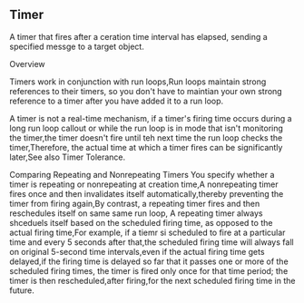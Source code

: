 Timer
------
A timer that fires after a ceration time interval has elapsed, sending a specified messge to a target object.

Overview

Timers work in conjunction with run loops,Run loops maintain strong references to their timers, so you don't have to maintian your own strong reference to a timer after you have added it to a run loop.

A timer is not a real-time mechanism, if a timer's firing time occurs during a long run loop callout or while the run loop is in mode that isn't monitoring the timer,the timer doesn't fire until teh next time the run loop checks the timer,Therefore, the actual time at which a timer fires can be significantly later,See also Timer Tolerance.


Comparing Repeating and Nonrepeating Timers
You specify whether a timer is repeating or nonrepeating at creation time,A nonrepeating timer fires once and then invalidates itself automatically,thereby preventing the timer from firing again,By contrast, a repeating timer fires and then reschedules itself on same same run loop, A repeating timer always shceduels itself based on the scheduled firing time, as opposed to the actual firing time,For example, if a tiemr si scheduled to fire at a particular time and every 5 seconds after that,the scheduled firing time will always fall on original 5-second time intervals,even if the actual firing time gets delayed,if the firing time is delayed so far that it passes one or more of the scheduled firing times, the timer is fired only once for that time period; the timer is then rescheduled,after firing,for the next scheduled firing time in the future.



























